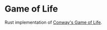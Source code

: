 # Game of Life

Rust implementation of [Conway's Game of Life](https://conwaylife.com/wiki/Conway%27s_Game_of_Life).